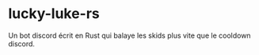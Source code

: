 # lucky-luke-rs
Un bot discord écrit en Rust qui balaye les skids plus vite que le cooldown discord.
